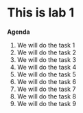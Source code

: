 # This is lab 1

**Agenda**

1. We will do the task 1
2. We will do the task 2
3. We will do the task 3
4. We will do the task 4
5. We will do the task 5
6. We will do the task 6
7. We will do the task 7
8. We will do the task 8
9. We will do the task 9
